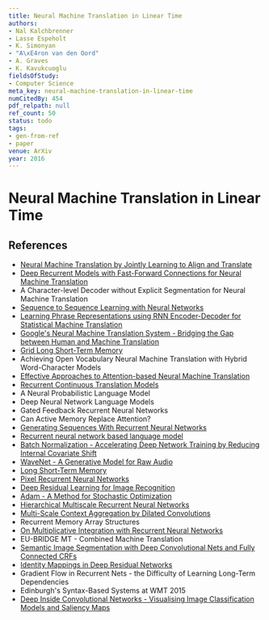 ```yaml
---
title: Neural Machine Translation in Linear Time
authors:
- Nal Kalchbrenner
- Lasse Espeholt
- K. Simonyan
- "A\xE4ron van den Oord"
- A. Graves
- K. Kavukcuoglu
fieldsOfStudy:
- Computer Science
meta_key: neural-machine-translation-in-linear-time
numCitedBy: 454
pdf_relpath: null
ref_count: 50
status: todo
tags:
- gen-from-ref
- paper
venue: ArXiv
year: 2016
---
```


# Neural Machine Translation in Linear Time

## References

- [Neural Machine Translation by Jointly Learning to Align and Translate](./neural-machine-translation-by-jointly-learning-to-align-and-translate.md)
- [Deep Recurrent Models with Fast-Forward Connections for Neural Machine Translation](./deep-recurrent-models-with-fast-forward-connections-for-neural-machine-translation.md)
- A Character-level Decoder without Explicit Segmentation for Neural Machine Translation
- [Sequence to Sequence Learning with Neural Networks](./sequence-to-sequence-learning-with-neural-networks.md)
- [Learning Phrase Representations using RNN Encoder-Decoder for Statistical Machine Translation](./learning-phrase-representations-using-rnn-encoder-decoder-for-statistical-machine-translation.md)
- [Google's Neural Machine Translation System - Bridging the Gap between Human and Machine Translation](./google-s-neural-machine-translation-system-bridging-the-gap-between-human-and-machine-translation.md)
- [Grid Long Short-Term Memory](./grid-long-short-term-memory.md)
- Achieving Open Vocabulary Neural Machine Translation with Hybrid Word-Character Models
- [Effective Approaches to Attention-based Neural Machine Translation](./effective-approaches-to-attention-based-neural-machine-translation.md)
- [Recurrent Continuous Translation Models](./recurrent-continuous-translation-models.md)
- A Neural Probabilistic Language Model
- Deep Neural Network Language Models
- Gated Feedback Recurrent Neural Networks
- Can Active Memory Replace Attention?
- [Generating Sequences With Recurrent Neural Networks](./generating-sequences-with-recurrent-neural-networks.md)
- [Recurrent neural network based language model](./recurrent-neural-network-based-language-model.md)
- [Batch Normalization - Accelerating Deep Network Training by Reducing Internal Covariate Shift](./batch-normalization-accelerating-deep-network-training-by-reducing-internal-covariate-shift.md)
- [WaveNet - A Generative Model for Raw Audio](./wavenet-a-generative-model-for-raw-audio.md)
- [Long Short-Term Memory](./long-short-term-memory.md)
- [Pixel Recurrent Neural Networks](./pixel-recurrent-neural-networks.md)
- [Deep Residual Learning for Image Recognition](./deep-residual-learning-for-image-recognition.md)
- [Adam - A Method for Stochastic Optimization](./adam-a-method-for-stochastic-optimization.md)
- [Hierarchical Multiscale Recurrent Neural Networks](./hierarchical-multiscale-recurrent-neural-networks.md)
- [Multi-Scale Context Aggregation by Dilated Convolutions](./multi-scale-context-aggregation-by-dilated-convolutions.md)
- Recurrent Memory Array Structures
- [On Multiplicative Integration with Recurrent Neural Networks](./on-multiplicative-integration-with-recurrent-neural-networks.md)
- EU-BRIDGE MT - Combined Machine Translation
- [Semantic Image Segmentation with Deep Convolutional Nets and Fully Connected CRFs](./semantic-image-segmentation-with-deep-convolutional-nets-and-fully-connected-crfs.md)
- [Identity Mappings in Deep Residual Networks](./identity-mappings-in-deep-residual-networks.md)
- Gradient Flow in Recurrent Nets - the Difficulty of Learning Long-Term Dependencies
- Edinburgh's Syntax-Based Systems at WMT 2015
- [Deep Inside Convolutional Networks - Visualising Image Classification Models and Saliency Maps](./deep-inside-convolutional-networks-visualising-image-classification-models-and-saliency-maps.md)
